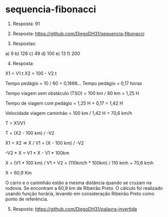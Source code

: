 # sequencia-fibonacci

1) Resposta: 91

2) Resposta: https://github.com/DiegoDH31/sequencia-fibonacci

3) Respostas: 

 a) 9
 b) 128
 c) 49
 d) 100
 e) 13
 f) 200

4) Resposta:

X1 = V1.t
X2 = 100 - V2.t

Tempo pedágio = 10 / 60 = 0,1666...
Tempo pedágio = 0,17 horas

Tempo viagem sem obstáculo (TSO) = 100 km / 80 km = 1,25 H

Tempo de viagem com pedágio = 1,25 H + 0,17 = 1,42 H

Velocidade viagem caminhão = 100 km / 1,42 H = 70,6 km/h

T = X1/V1

T = (X2 - 100 km) / -V2
  
X1 = X2 => X / V1  = (X - 100 km) / -V2
            
-V2 * X = V1 * X - V1 * 100km

X = (V1 * 100 km) / V1 + V2  =  (110km/h * 100km) / 110 kmh + 70,6 kmh

X = 60,9 Km

O carro e o caminhão estão a mesma distância quando se cruzam na rodovia. Se encontram a 60,9 km de Ribeirão Preto. O
cálculo foi realizado usando função horária, levando em consideração Ribeirão Preto como ponto de referência.


5) Resposta: https://github.com/DiegoDH31/palavra-invertida
